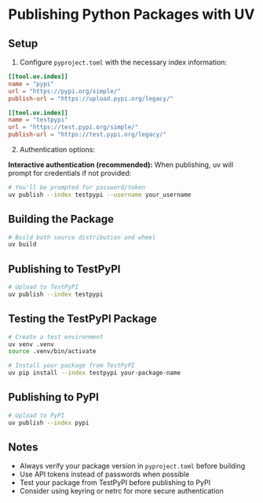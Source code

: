 # Publishing Python Packages with UV

## Setup

1. Configure `pyproject.toml` with the necessary index information:

```toml
[[tool.uv.index]]
name = "pypi"
url = "https://pypi.org/simple/"
publish-url = "https://upload.pypi.org/legacy/"

[[tool.uv.index]]
name = "testpypi"
url = "https://test.pypi.org/simple/"
publish-url = "https://test.pypi.org/legacy/"
```

2. Authentication options:

**Interactive authentication (recommended):**
When publishing, uv will prompt for credentials if not provided:
```bash
# You'll be prompted for password/token
uv publish --index testpypi --username your_username
```

## Building the Package

```bash
# Build both source distribution and wheel
uv build
```

## Publishing to TestPyPI

```bash
# Upload to TestPyPI
uv publish --index testpypi
```

## Testing the TestPyPI Package

```bash
# Create a test environment
uv venv .venv
source .venv/bin/activate

# Install your package from TestPyPI
uv pip install --index testpypi your-package-name
```

## Publishing to PyPI

```bash
# Upload to PyPI
uv publish --index pypi
```

## Notes

- Always verify your package version in `pyproject.toml` before building
- Use API tokens instead of passwords when possible
- Test your package from TestPyPI before publishing to PyPI
- Consider using keyring or netrc for more secure authentication

